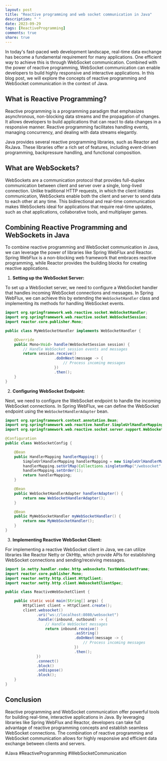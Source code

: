 ```yaml
---
layout: post
title: "Reactive programming and web socket communication in Java"
description: " "
date: 2023-09-29
tags: [ReactiveProgramming]
comments: true
share: true
---
```


In today's fast-paced web development landscape, real-time data exchange has become a fundamental requirement for many applications. One efficient way to achieve this is through WebSocket communication. Combined with the power of reactive programming, WebSocket communication can enable developers to build highly responsive and interactive applications. In this blog post, we will explore the concepts of reactive programming and WebSocket communication in the context of Java.

## What is Reactive Programming?

Reactive programming is a programming paradigm that emphasizes asynchronous, non-blocking data streams and the propagation of changes. It allows developers to build applications that can react to data changes in a responsive manner. Reactive programming facilitates handling events, managing concurrency, and dealing with data streams elegantly.

Java provides several reactive programming libraries, such as Reactor and RxJava. These libraries offer a rich set of features, including event-driven programming, backpressure handling, and functional composition.

## What are WebSockets?

WebSockets are a communication protocol that provides full-duplex communication between client and server over a single, long-lived connection. Unlike traditional HTTP requests, in which the client initiates communication, WebSockets enable both the client and server to send data to each other at any time. This bidirectional and real-time communication makes WebSockets ideal for applications that require real-time updates, such as chat applications, collaborative tools, and multiplayer games.

## Combining Reactive Programming and WebSockets in Java

To combine reactive programming and WebSocket communication in Java, we can leverage the power of libraries like Spring WebFlux and Reactor. Spring WebFlux is a non-blocking web framework that embraces reactive programming, while Reactor provides the building blocks for creating reactive applications.

1. **Setting up the WebSocket Server:**

To set up a WebSocket server, we need to configure a WebSocket handler that handles incoming WebSocket connections and messages. In Spring WebFlux, we can achieve this by extending the `WebSocketHandler` class and implementing its methods for handling WebSocket events.

```java
import org.springframework.web.reactive.socket.WebSocketHandler;
import org.springframework.web.reactive.socket.WebSocketSession;
import reactor.core.publisher.Mono;

public class MyWebSocketHandler implements WebSocketHandler {

    @Override
    public Mono<Void> handle(WebSocketSession session) {
        // Handle WebSocket session events and messages
        return session.receive()
                      .doOnNext(message -> {
                          // Process incoming messages
                      })
                      .then();
    }
}
```

2. **Configuring WebSocket Endpoint:**

Next, we need to configure the WebSocket endpoint to handle the incoming WebSocket connections. In Spring WebFlux, we can define the WebSocket endpoint using the `WebSocketHandlerAdapter` bean.

```java
import org.springframework.context.annotation.Bean;
import org.springframework.web.reactive.handler.SimpleUrlHandlerMapping;
import org.springframework.web.reactive.socket.server.support.WebSocketHandlerAdapter;

@Configuration
public class WebSocketConfig {

    @Bean
    public HandlerMapping handlerMapping() {
        SimpleUrlHandlerMapping handlerMapping = new SimpleUrlHandlerMapping();
        handlerMapping.setUrlMap(Collections.singletonMap("/websocket", myWebSocketHandler()));
        handlerMapping.setOrder(1);
        return handlerMapping;
    }

    @Bean
    public WebSocketHandlerAdapter handlerAdapter() {
        return new WebSocketHandlerAdapter();
    }

    @Bean
    public MyWebSocketHandler myWebSocketHandler() {
        return new MyWebSocketHandler();
    }
}
```

3. **Implementing Reactive WebSocket Client:**

For implementing a reactive WebSocket client in Java, we can utilize libraries like Reactor Netty or OkHttp, which provide APIs for establishing WebSocket connections and sending/receiving messages.

```java
import io.netty.handler.codec.http.websocketx.TextWebSocketFrame;
import reactor.core.publisher.Mono;
import reactor.netty.http.client.HttpClient;
import reactor.netty.http.client.WebsocketClientSpec;

public class ReactiveWebSocketClient {

    public static void main(String[] args) {
        HttpClient client = HttpClient.create();
        client.websocket()
              .uri("ws://localhost:8080/websocket")
              .handle((inbound, outbound) -> {
                  // Handle WebSocket messages
                  return inbound.receive()
                               .asString()
                               .doOnNext(message -> {
                                   // Process incoming messages
                               })
                               .then();
              })
              .connect()
              .block()
              .onDispose()
              .block();
    }
}
```

## Conclusion

Reactive programming and WebSocket communication offer powerful tools for building real-time, interactive applications in Java. By leveraging libraries like Spring WebFlux and Reactor, developers can take full advantage of reactive programming concepts and establish seamless WebSocket connections. The combination of reactive programming and WebSocket communication allows for highly responsive and efficient data exchange between clients and servers.

#Java #ReactiveProgramming #WebSocketCommunication